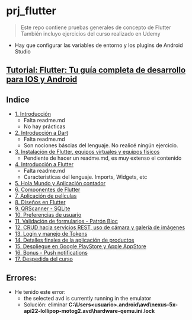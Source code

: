 # prj_flutter

> Este repo contiene pruebas generales de concepto de Flutter <br/>
> También incluyo ejercicios del curso realizado en Udemy

- Hay que configurar las variables de entorno y los plugins de Android Studio

## [Tutorial: Flutter: Tu guía completa de desarrollo para IOS y Android](https://www.udemy.com/flutter-ios-android-fernando-herrera/learn/lecture/14532352?start=15#overview)

## Indice
- [1. Introducción]()
    - Falta readme.md
    - No hay prácticas
- [2. Introducción a Dart]()
    - Falta readme.md
    - Son nociones báscias del lenguaje. No realicé ningún ejercicio.
- [3. Instalación de Flutter, equipos virtuales y equipos físicos]()
    - Pendiente de hacer un readme.md, es muy extenso el contenido
- [4. Introducción a Flutter]()
    - Falta readme.md
    - Caracteristicas del lenguaje. Imports, Widgets, etc
- [5. Hola Mundo y Aplicación contador](https://github.com/eacevedof/prj_flutter/tree/master/flutter_vscode)
- [6. Componentes de Flutter](https://github.com/eacevedof/prj_flutter/tree/master/flutter_componentes)
- [7. Aplicación de películas](https://github.com/eacevedof/prj_flutter/tree/master/flutter_peliculas)
- [8. Diseños en Flutter](https://github.com/eacevedof/prj_flutter/tree/master/flutter_disenos)
- [9. QRScanner - SQLite](https://github.com/eacevedof/prj_flutter/tree/master/flutter_qrreader#qr-reader-capitulo-9)
- [10. Preferencias de usuario](https://github.com/eacevedof/prj_flutter/tree/master/flutter_preferencias_usuario#qr-reader-capitulo-10)
- [11. Validación de formularios - Patrón Bloc](https://github.com/eacevedof/prj_flutter/tree/master/flutter_formvalidation#11-validaci%C3%B3n-de-formularios---patr%C3%B3n-bloc)
- [12. CRUD hacia servicios REST, uso de cámara y galería de imágenes](https://github.com/eacevedof/prj_flutter/tree/master/flutter_formvalidation#12-crud-hacia-servicios-rest-uso-de-c%C3%A1mara-y-galer%C3%ADa-de-im%C3%A1genes)
- [13. Login y manejo de Tokens]()
- [14. Detalles finales de la aplicación de productos]()
- [15. Despliegue en Google PlayStore y Apple AppStore]()
- [16. Bonus - Push notifications]()
- [17. Despedida del curso]()

## Errores:
- He tenido este error:
    - the selected avd is currently running in the emulator
    - Solución: eliminar **C:\Users\<usuario>\.android\avd\nexus-5x-api22-lollipop-motog2.avd\hardware-qemu.ini.lock**
